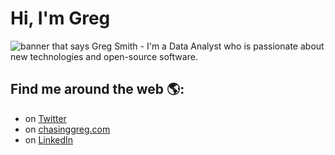 # Hi, I'm Greg

<img src="https://raw.githubusercontent.com/chasinggreg/header.png" alt="banner that says Greg Smith - ">
I'm a Data Analyst who is passionate about new technologies and open-source software.


## Find me around the web 🌎:
- on <a href="https://www.twitter.com/chasinggreg">Twitter</a>
- on <a href="https://www.chasinggreg.com">chasinggreg.com</a>
- on <a href="https://www.linkedin.com/in/chasinggreg/">LinkedIn</a>